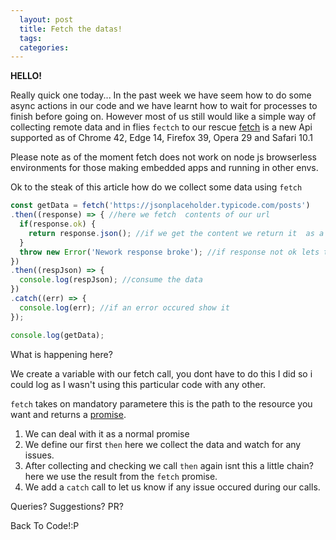 ```yaml
---
  layout: post
  title: Fetch the datas!
  tags:
  categories:
---
```


**HELLO!**

Really quick one today...
In the past week we have seem how to do some async actions in our code and we have learnt how to wait for processes to finish before going on.
However most of us still would like a simple way of collecting remote data and in flies `fectch` to our rescue [fetch](https://developer.mozilla.org/en/docs/Web/API/Fetch_API) is a new Api supported as of Chrome 42, Edge 14, Firefox 39, Opera 29 and Safari 10.1

Please note as of the moment fetch does not work on node js browserless environments for those making embedded apps and running in other envs.

Ok to the steak of this article how do we collect some data using `fetch`
```javascript
const getData = fetch('https://jsonplaceholder.typicode.com/posts')
.then((response) => { //here we fetch  contents of our url
  if(response.ok) {
    return response.json(); //if we get the content we return it  as a json object
  }
  throw new Error('Nework response broke'); //if response not ok lets throw an error
})
.then((respJson) => {
  console.log(respJson); //consume the data
})
.catch((err) => {
  console.log(err); //if an error occured show it
});

console.log(getData);
```

What is happening here?

We create a variable with our fetch call, you dont have to do this I did so i could log as I wasn't using this particular code with any other.

`fetch` takes on mandatory parametere this is the path to the resource you want and returns a [promise](https://zacck.github.io/node/2017/03/28/Send-Promises-for-Weather.html).

 1. We can deal with it as a normal promise
 2. We define our first `then` here we collect the data and watch for any issues.
 3. After collecting and checking we call `then` again isnt this a little chain? here we use the result from the `fetch` promise.
 4. We add a `catch` call to let us know if any issue occured during our calls.

Queries? Suggestions? PR?

Back To Code!:P
